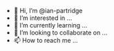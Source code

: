 - 👋 Hi, I’m @ian-partridge
- 👀 I’m interested in ...
- 🌱 I’m currently learning ...
- 💞️ I’m looking to collaborate on ...
- 📫 How to reach me ...

<!---
ian-partridge/ian-partridge is a ✨ special ✨ repository because its `README.md` (this file) appears on your GitHub profile.
You can click the Preview link to take a look at your changes.
--->
